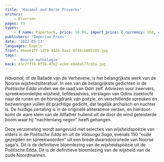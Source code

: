 ```yaml
---
title: 'Havamal and Norse Proverbs'
writers:
    - Diversen
pages: 73
types:
    - { name: Paperback, price: 10.99, import_price: { currency: USD, amount: 10.2 }, isbn: 978-1-922602-54-1 }
publishers: 'Imperium Press'
date: '2022-05-13'
languages: Engels
front: 04ee61ff-1d79-4526-9aa1-0f49cb805105.jpg
tags:
    - 'Noorse mythologie'
back: e3c7ff78-8f1b-47e2-acbe-e840a577cd2a.jpg
---
```


*Havamal*, of de Ballade van de Verhevene, is het belangrijkste werk van de Noorse wijsheidsliteratuur. In een van de belangrijkste gedichten in de *Poëtische Edda* vinden we de raad van Odin zelf. Adviezen voor zwervers, spreekwoordelijke wijsheid, liefdesadvies, verslagen van Odins zoektocht naar de runen en de honingdrank van poëzie, en verschillende spreuken en bezweringen vullen dit prachtige gedicht, dat tegelijk archaïsch en nuchter is. De huidige vertaling is in de originele alliteratieve verzen, en hierdoor komt de ware stem van de Allfather huilend uit de door de wind geteisterde boom waar hij "nachtenlang negen" heeft gehangen.

Deze verzameling wordt aangevuld met selecties van wijsheidspoëzie van elders in de *Poëtische Edda* en uit de *Völsunga Saga*, evenals 150 "oude gezegden en spreekwoorden" uit een brede dwarsdoorsnede van Noorse saga's. Dit is de definitieve bloemlezing van de wijsheidspoëzie uit de Poëtische Edda. Dit is de definitieve bloemlezing van de wijsheid van de oude Noordmannen.
